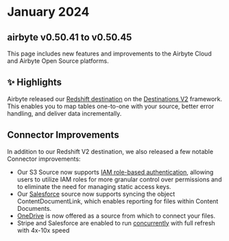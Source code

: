 # January 2024
## airbyte v0.50.41 to v0.50.45

This page includes new features and improvements to the Airbyte Cloud and Airbyte Open Source platforms.

## ✨ Highlights

Airbyte released our [Redshift destination](https://github.com/airbytehq/airbyte/pull/34077) on the [Destinations V2](./upgrading_to_destinations_v2) framework. This enables you to map tables one-to-one with your source, better error handling, and deliver data incrementally. 

## Connector Improvements

In addition to our Redshift V2 destination, we also released a few notable Connector improvements:

 - Our S3 Source now supports [IAM role-based authentication](https://github.com/airbytehq/airbyte/pull/33818), allowing users to utilize IAM roles for more granular control over permissions and to eliminate the need for managing static access keys. 
 - Our [Salesforce](https://github.com/airbytehq/airbyte/issues/30819) source now supports syncing the object ContentDocumentLink, which enables reporting for files within Content Documents.
 - [OneDrive](https://docs.airbyte.com/integrations/sources/microsoft-onedrive) is now offered as a source from which to connect your files.
 - Stripe and Salesforce are enabled to run [concurrently](https://github.com/airbytehq/airbyte/pull/34454) with full refresh with 4x-10x speed
 
